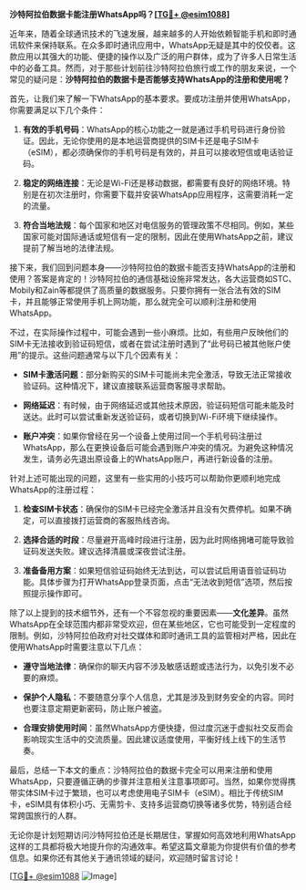 **沙特阿拉伯数据卡能注册WhatsApp吗？[[TG💪+ @esim1088](https://t.me/s/esim1088)]**

近年来，随着全球通讯技术的飞速发展，越来越多的人开始依赖智能手机和即时通讯软件来保持联系。在众多即时通讯应用中，WhatsApp无疑是其中的佼佼者。这款应用以其强大的功能、便捷的操作以及广泛的用户群体，成为了许多人日常生活中的必备工具。然而，对于那些计划前往沙特阿拉伯旅行或工作的朋友来说，一个常见的疑问是：**沙特阿拉伯的数据卡是否能够支持WhatsApp的注册和使用呢？**

首先，让我们来了解一下WhatsApp的基本要求。要成功注册并使用WhatsApp，你需要满足以下几个条件：

1. **有效的手机号码**：WhatsApp的核心功能之一就是通过手机号码进行身份验证。因此，无论你使用的是本地运营商提供的SIM卡还是电子SIM卡（eSIM），都必须确保你的手机号码是有效的，并且可以接收短信或电话验证码。
   
2. **稳定的网络连接**：无论是Wi-Fi还是移动数据，都需要有良好的网络环境。特别是在初次注册时，你需要下载并安装WhatsApp应用程序，这需要消耗一定的流量。

3. **符合当地法规**：每个国家和地区对电信服务的管理政策不尽相同。例如，某些国家可能对国际通话或短信有一定的限制，因此在使用WhatsApp之前，建议提前了解当地的法律法规。

接下来，我们回到问题本身——沙特阿拉伯的数据卡能否支持WhatsApp的注册和使用？答案是肯定的！沙特阿拉伯的通信基础设施非常发达，各大运营商如STC、Mobily和Zain等都提供了高质量的数据服务。只要你拥有一张合法有效的SIM卡，并且能够正常使用手机上网功能，那么就完全可以顺利注册和使用WhatsApp。

不过，在实际操作过程中，可能会遇到一些小麻烦。比如，有些用户反映他们的SIM卡无法接收到验证码短信，或者在尝试注册时遇到了“此号码已被其他账户使用”的提示。这些问题通常与以下几个因素有关：

- **SIM卡激活问题**：部分新购买的SIM卡可能尚未完全激活，导致无法正常接收验证码。这种情况下，建议直接联系运营商客服寻求帮助。
  
- **网络延迟**：有时候，由于网络延迟或其他技术原因，验证码短信可能未能及时送达。此时可以尝试重新发送验证码，或者切换到Wi-Fi环境下继续操作。

- **账户冲突**：如果你曾经在另一个设备上使用过同一个手机号码注册过WhatsApp，那么在更换设备后可能会遇到账户冲突的情况。为避免这种情况发生，请务必先退出原设备上的WhatsApp账户，再进行新设备的注册。

针对上述可能出现的问题，这里有一些实用的小技巧可以帮助你更顺利地完成WhatsApp的注册过程：

1. **检查SIM卡状态**：确保你的SIM卡已经完全激活并且没有欠费停机。如果不确定，可以直接拨打运营商的客服热线咨询。

2. **选择合适的时段**：尽量避开高峰时段进行注册，因为此时网络拥堵可能导致验证码发送失败。建议选择清晨或深夜尝试注册。

3. **准备备用方案**：如果短信验证码始终无法到达，可以尝试启用语音验证码功能。具体步骤为打开WhatsApp登录页面，点击“无法收到短信”选项，然后按照提示操作即可。

除了以上提到的技术细节外，还有一个不容忽视的重要因素——**文化差异**。虽然WhatsApp在全球范围内都非常受欢迎，但在某些地区，它也可能受到一定程度的限制。例如，沙特阿拉伯政府对社交媒体和即时通讯工具的监管相对严格，因此在使用WhatsApp时需要注意以下几点：

- **遵守当地法律**：确保你的聊天内容不涉及敏感话题或违法行为，以免引发不必要的麻烦。

- **保护个人隐私**：不要随意分享个人信息，尤其是涉及到财务安全的内容。同时也要注意定期更新密码，防止账户被盗。

- **合理安排使用时间**：虽然WhatsApp方便快捷，但过度沉迷于虚拟社交反而会影响现实生活中的交流质量。因此建议适度使用，平衡好线上线下的生活节奏。

最后，总结一下本文的重点：沙特阿拉伯的数据卡完全可以用来注册和使用WhatsApp，只要遵循正确的步骤并注意相关注意事项即可。当然，如果你觉得携带实体SIM卡过于繁琐，也可以考虑使用电子SIM卡（eSIM）。相比于传统SIM卡，eSIM具有体积小巧、无需剪卡、支持多运营商切换等诸多优势，特别适合经常跨国旅行的人群。

无论你是计划短期访问沙特阿拉伯还是长期居住，掌握如何高效地利用WhatsApp这样的工具都将极大地提升你的沟通效率。希望这篇文章能为你提供有价值的参考信息。如果你还有其他关于通讯领域的疑问，欢迎随时留言讨论！

[[TG💪+ @esim1088](https://t.me/s/esim1088) ![Image](https://i.postimg.cc/4NQfJmqS/Snipaste-2025-05-13-00-14-12.png)]